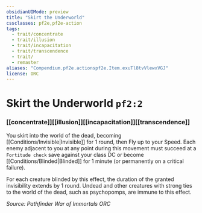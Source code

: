 ```yaml
---
obsidianUIMode: preview
title: "Skirt the Underworld"
cssclasses: pf2e,pf2e-action
tags:
  - trait/concentrate
  - trait/illusion
  - trait/incapacitation
  - trait/transcendence
  - trait/
  - remaster
aliases: "Compendium.pf2e.actionspf2e.Item.exuTl8tvVlewxVGJ"
license: ORC
---
```

# Skirt the Underworld `pf2:2`

### [[concentrate]][[illusion]][[incapacitation]][[transcendence]]






You skirt into the world of the dead, becoming [[Conditions/Invisible|Invisible]] for 1 round, then Fly up to your Speed. Each enemy adjacent to you at any point during this movement must succeed at a `Fortitude check` save against your class DC or become [[Conditions/Blinded|Blinded]] for 1 minute (or permanently on a critical failure).

For each creature blinded by this effect, the duration of the granted invisibility extends by 1 round. Undead and other creatures with strong ties to the world of the dead, such as psychopomps, are immune to this effect.

*Source: Pathfinder War of Immortals*
*ORC*